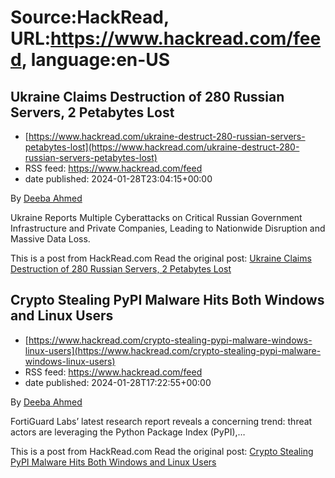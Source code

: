 # Source:HackRead, URL:https://www.hackread.com/feed, language:en-US

## Ukraine Claims Destruction of 280 Russian Servers, 2 Petabytes Lost
 - [https://www.hackread.com/ukraine-destruct-280-russian-servers-petabytes-lost](https://www.hackread.com/ukraine-destruct-280-russian-servers-petabytes-lost)
 - RSS feed: https://www.hackread.com/feed
 - date published: 2024-01-28T23:04:15+00:00

<p>By <a href="https://www.hackread.com/author/deeba/" rel="nofollow">Deeba Ahmed</a></p>
<p>Ukraine Reports Multiple Cyberattacks on Critical Russian Government Infrastructure and Private Companies, Leading to Nationwide Disruption and Massive Data Loss.</p>
<p>This is a post from HackRead.com Read the original post: <a href="https://www.hackread.com/ukraine-destruct-280-russian-servers-petabytes-lost/" rel="nofollow">Ukraine Claims Destruction of 280 Russian Servers, 2 Petabytes Lost</a></p>

## Crypto Stealing PyPI Malware Hits Both Windows and Linux Users
 - [https://www.hackread.com/crypto-stealing-pypi-malware-windows-linux-users](https://www.hackread.com/crypto-stealing-pypi-malware-windows-linux-users)
 - RSS feed: https://www.hackread.com/feed
 - date published: 2024-01-28T17:22:55+00:00

<p>By <a href="https://www.hackread.com/author/deeba/" rel="nofollow">Deeba Ahmed</a></p>
<p>FortiGuard Labs&#8217; latest research report reveals a concerning trend: threat actors are leveraging the Python Package Index (PyPI),&#8230;</p>
<p>This is a post from HackRead.com Read the original post: <a href="https://www.hackread.com/crypto-stealing-pypi-malware-windows-linux-users/" rel="nofollow">Crypto Stealing PyPI Malware Hits Both Windows and Linux Users</a></p>

